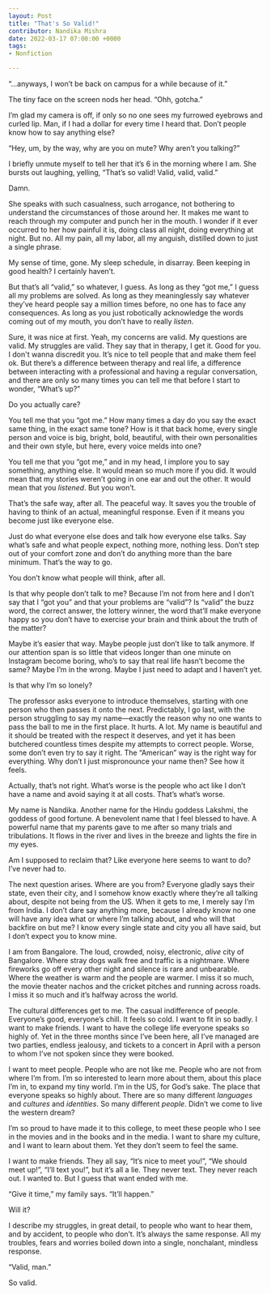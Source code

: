 ```yaml
---
layout: Post
title: "That's So Valid!"
contributor: Nandika Mishra
date: 2022-03-17 07:00:00 +0000
tags: 
- Nonfiction

---
```

“...anyways, I won’t be back on campus for a while because of it.”

The tiny face on the screen nods her head. “Ohh, gotcha.”

I’m glad my camera is off, if only so no one sees my furrowed eyebrows and curled lip. Man, if I had a dollar for every time I heard that. Don’t people know how to say anything else?

“Hey, um, by the way, why are you on mute? Why aren’t you talking?”

I briefly unmute myself to tell her that it’s 6 in the morning where I am. She bursts out laughing, yelling, “That’s so valid! Valid, valid, valid.”

Damn.

She speaks with such casualness, such arrogance, not bothering to understand the circumstances of those around her. It makes me want to reach through my computer and punch her in the mouth. I wonder if it ever occurred to her how painful it is, doing class all night, doing everything at night. But no. All my pain, all my labor, all my anguish, distilled down to just a single phrase.

My sense of time, gone. My sleep schedule, in disarray. Been keeping in good health? I certainly haven’t.

But that’s all “valid,” so whatever, I guess. As long as they “got me,” I guess all my problems are solved. As long as they meaninglessly say whatever they’ve heard people say a million times before, no one has to face any consequences. As long as you just robotically acknowledge the words coming out of my mouth, you don’t have to really <em>listen</em>.

Sure, it was nice at first. Yeah, my concerns are valid. My questions are valid. My struggles are valid. They say that in therapy, I get it. Good for you. I don't wanna discredit you. It’s nice to tell people that and make them feel ok. But there’s a difference between therapy and real life, a difference between interacting with a professional and having a regular conversation, and there are only so many times you can tell me that before I start to wonder, “What’s up?”

Do you actually care?

You tell me that you “got me.” How many times a day do you say the exact same thing, in the exact same tone? How is it that back home, every single person and voice is big, bright, bold, beautiful, with their own personalities and their own style, but here, every voice melds into one?

You tell me that you “got me,” and in my head, I implore you to say something, anything else. It would mean so much more if you did. It would mean that my stories weren’t going in one ear and out the other. It would mean that you <em>listened</em>. But you won’t.

That’s the safe way, after all. The peaceful way. It saves you the trouble of having to think of an actual, meaningful response. Even if it means you become just like everyone else.

Just do what everyone else does and talk how everyone else talks. Say what’s safe and what people expect, nothing more, nothing less. Don’t step out of your comfort zone and don’t do anything more than the bare minimum. That’s the way to go.

You don’t know what people will think, after all.

Is that why people don’t talk to me? Because I’m not from here and I don’t say that I “got you” and that your problems are “valid”? Is “valid” the buzz word, the correct answer, the lottery winner, the word that’ll make everyone happy so you don’t have to exercise your brain and think about the truth of the matter?

Maybe it’s easier that way. Maybe people just don’t like to talk anymore. If our attention span is so little that videos longer than one minute on Instagram become boring, who’s to say that real life hasn’t become the same? Maybe I’m in the wrong. Maybe I just need to adapt and I haven’t yet.

Is that why I’m so lonely?

The professor asks everyone to introduce themselves, starting with one person who then passes it onto the next. Predictably, I go last, with the person struggling to say my name&mdash;exactly the reason why no one wants to pass the ball to me in the first place. It hurts. A lot. My name is beautiful and it should be treated with the respect it deserves, and yet it has been butchered countless times despite my attempts to correct people. Worse, some don’t even try to say it right. The “American” way is the right way for everything. Why don’t I just mispronounce your name then? See how it feels.

Actually, that’s not right. What’s worse is the people who act like I don’t have a name and avoid saying it at all costs. That’s what’s worse.

My name is Nandika. Another name for the Hindu goddess Lakshmi, the goddess of good fortune. A benevolent name that I feel blessed to have. A powerful name that my parents gave to me after so many trials and tribulations. It flows in the river and lives in the breeze and lights the fire in my eyes.

Am I supposed to reclaim that? Like everyone here seems to want to do? I’ve never had to. 

The next question arises. Where are you from? Everyone gladly says their state, even their city, and I somehow know exactly where they’re all talking about, despite not being from the US. When it gets to me, I merely say I’m from India. I don’t dare say anything more, because I already know no one will have any idea what or where I’m talking about, and who will that backfire on but me? I know every single state and city you all have said, but I don’t expect you to know mine.

I am from Bangalore. The loud, crowded, noisy, electronic, <em>alive</em> city of Bangalore. Where stray dogs walk free and traffic is a nightmare. Where fireworks go off every other night and silence is rare and unbearable. Where the weather is warm and the people are warmer. I miss it so much, the movie theater nachos and the cricket pitches and running across roads. I miss it so much and it’s halfway across the world. 

The cultural differences get to me. The casual indifference of people. Everyone’s good, everyone’s chill. It feels so cold. I want to fit in so badly. I want to make friends. I want to have the college life everyone speaks so highly of. Yet in the three months since I’ve been here, all I’ve managed are two parties, endless jealousy, and tickets to a concert in April with a person to whom I’ve not spoken since they were booked.

I want to meet people. People who are not like me. People who are not from where I’m from. I’m so interested to learn more about them, about this place I’m in, to expand my tiny world. I’m in the US, for God’s sake. The place that everyone speaks so highly about. There are so many different <em>languages</em> and <em>cultures</em> and <em>identities</em>. So many different <em>people</em>. Didn’t we come to live the western dream?

I’m so proud to have made it to this college, to meet these people who I see in the movies and in the books and in the media. I want to share my culture, and I want to learn about them. Yet they don’t seem to feel the same.

I want to make friends. They all say, “It’s nice to meet you!”, “We should meet up!”, “I’ll text you!”, but it’s all a lie. They never text. They never reach out. I wanted to. But I guess that want ended with me.

“Give it time,” my family says. “It’ll happen.”

Will it?

I describe my struggles, in great detail, to people who want to hear them, and by accident, to people who don’t. It’s always the same response. All my troubles, fears and worries boiled down into a single, nonchalant, mindless response.

“Valid, man.”

So valid.


